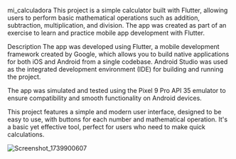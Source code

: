 mi_calculadora
This project is a simple calculator built with Flutter, allowing users to perform basic mathematical operations such as addition, subtraction, multiplication, and division. The app was created as part of an exercise to learn and practice mobile app development with Flutter.

Description
The app was developed using Flutter, a mobile development framework created by Google, which allows you to build native applications for both iOS and Android from a single codebase. Android Studio was used as the integrated development environment (IDE) for building and running the project.

The app was simulated and tested using the Pixel 9 Pro API 35 emulator to ensure compatibility and smooth functionality on Android devices.

This project features a simple and modern user interface, designed to be easy to use, with buttons for each number and mathematical operation. It's a basic yet effective tool, perfect for users who need to make quick calculations.

![Screenshot_1739900607](https://github.com/user-attachments/assets/5ff493ca-e8bc-428e-859c-00585663d85e)
